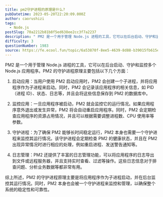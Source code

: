 ```yaml
---
title: pm2守护进程的原理是什么?
pubDatetime: 2023-05-20T22:20:09.000Z
author: caorushizi
tags:
  - Node.js
postSlug: 70a2212b81b8f5ed638ee2cc3f7a2237
description: " PM2 是一个用于管理 Node.js 进程的工具，它可以在后台启动、守护和监控多个 Node.js 应用程序。PM2 的守护进程原理主要包括以下几个方面： 启动应用：当用户使用 PM2 启动应用时，PM2 会创建一个子进程，并将应用程序作为子进程来启动。同时，PM2 会记录该应用程序的相关信息，如 PID（进程 ID）、状态、日志等，并且会将这些信息保存到 PM2 的数据库中。 监控应用：一旦"
difficulty: 3
questionNumber: 1983
source: https://fe.ecool.fun/topic/6a53870f-8ee5-4639-8d88-b39015fb615e
---
```


PM2 是一个用于管理 Node.js 进程的工具，它可以在后台启动、守护和监控多个 Node.js 应用程序。PM2 的守护进程原理主要包括以下几个方面：

1. 启动应用：当用户使用 PM2 启动应用时，PM2 会创建一个子进程，并将应用程序作为子进程来启动。同时，PM2 会记录该应用程序的相关信息，如 PID（进程 ID）、状态、日志等，并且会将这些信息保存到 PM2 的数据库中。

2. 监控应用：一旦应用程序被启动，PM2 就会监控它的运行情况。如果应用程序意外退出或发生异常，PM2 将会自动重启应用程序。同时，PM2 会定期检查应用程序的资源占用情况，并且可以根据需要调整进程数、CPU 使用率等参数。

3. 守护进程：为了确保 PM2 能够长时间稳定运行，PM2 本身也需要一个守护进程来监控其运行情况。该守护进程会定期检查 PM2 的健康状态，并且在 PM2 出现异常情况时进行相应的处理，例如重启进程、发送警告通知等。

4. 日志管理：PM2 还提供了丰富的日志管理功能，可以将应用程序的日志导出到文件或远程服务器，并且支持实时查看、过滤等操作。这些日志信息对于排查问题、分析业务数据等都非常有用。

综上所述，PM2 的守护进程原理主要是将应用程序作为子进程启动，并在后台监控其运行情况。同时，PM2 本身也会被一个守护进程来监控和管理，以确保整个系统的稳定性和可靠性。
